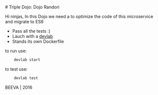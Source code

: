 # Triple Dojo: Dojo Randori

Hi ninjas,
In this Dojo we need a to optimize the code of this microservice and migrate to ES6

* Pass all the tests :)
* Lauch with a [devlab](https://github.com/TechnologyAdvice/DevLab)
* Stands its own Dockerfile

to run use:
````bash
    devlab start
````

to test use:
````bash
    devlab test
````

BEEVA | 2016
